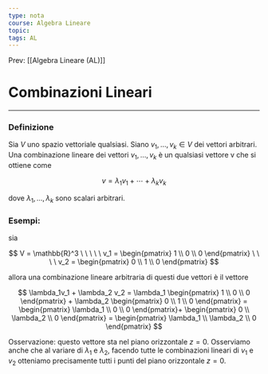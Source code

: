```yaml
---
type: nota
course: Algebra Lineare
topic: 
tags: AL
---
```


Prev: [[Algebra Lineare (AL)]]

# Combinazioni Lineari
---

### Definizione
Sia $V$ uno spazio vettoriale qualsiasi. Siano $v_1, \dots , v_k ∈ V$ dei vettori arbitrari. Una combinazione lineare dei vettori $v_1, \dots, v_k$ è un qualsiasi vettore v che si ottiene come

$$
v = \lambda_1v_1 + \cdots + \lambda_k v_k
$$

dove $\lambda_1,\dots, \lambda_k$ sono scalari arbitrari.

### Esempi:

sia

$$
V = \mathbb{R}^3 \ \ \ \ \
v_1 =
\begin{pmatrix}
1 \\
0 \\
0
\end{pmatrix} \ \ \ \
v_2 =
\begin{pmatrix}
0 \\
1 \\
0
\end{pmatrix}
$$

allora una combinazione lineare arbitraria di questi due vettori è il vettore

$$
\lambda_1v_1  + \lambda_2 v_2 = \lambda_1
\begin{pmatrix}
1 \\
0 \\
0
\end{pmatrix} +
\lambda_2
\begin{pmatrix}
0 \\
1 \\
0
\end{pmatrix}  =
\begin{pmatrix}
\lambda_1 \\
0 \\
0
\end{pmatrix}+
\begin{pmatrix}
0 \\
\lambda_2 \\
0
\end{pmatrix} =
\begin{pmatrix}
\lambda_1 \\
\lambda_2 \\
0
\end{pmatrix}
$$

Osservazione: questo vettore sta nel piano orizzontale $z = 0$. Osserviamo
anche che al variare di $\lambda_1$ e $\lambda_2$, facendo tutte le combinazioni lineari di $v_1$ e
$v_2$ otteniamo precisamente tutti i punti del piano orizzontale $z = 0$.
